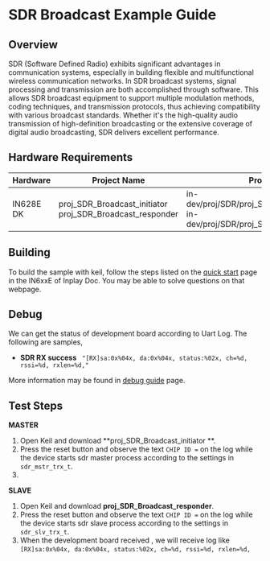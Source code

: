 # SDR Broadcast Example Guide

## Overview

SDR (Software Defined Radio) exhibits significant advantages in communication systems, especially in building flexible and multifunctional wireless communication networks. 
In SDR broadcast systems, signal processing and transmission are both accomplished through software. This allows SDR broadcast equipment to support multiple modulation methods, coding techniques, and transmission protocols, thus achieving compatibility with various broadcast standards. Whether it's the high-quality audio transmission of high-definition broadcasting or the extensive coverage of digital audio broadcasting, SDR delivers excellent performance.



## Hardware Requirements

| Hardware  | Project Name                                              | Project Path                                                 |
| --------- | --------------------------------------------------------- | ------------------------------------------------------------ |
| IN628E DK | proj_SDR_Broadcast_initiator proj_SDR_Broadcast_responder | in-dev/proj/SDR/proj_SDR_Broadcast_initiator  in-dev/proj/SDR/proj_SDR_Broadcast_responder |

## Building

To build the sample with keil, follow the steps listed on the [quick start](https://inplay-inc.github.io/docs/in6xxe/quick-start.html) page in the IN6xxE  of Inplay Doc. You may be able to solve questions on that webpage.



## Debug

We can get the status of development board according to Uart Log. The following are samples,

- **SDR RX success** ` "[RX]sa:0x%04x, da:0x%04x, status:%02x, ch=%d, rssi=%d, rxlen=%d,"`


More information may be found in [debug guide](https://inplay-inc.github.io/docs/in6xxe/getting-started/debug-guide) page.



## Test Steps
**MASTER**

1. Open Keil and download **proj_SDR_Broadcast_initiator **.
2. Press the reset button and observe the text `CHIP ID =` on the log while the device starts sdr master process according to the settings in `sdr_mstr_trx_t`.
3. 

**SLAVE**

1. Open Keil and download **proj_SDR_Broadcast_responder**.
2. Press the reset button and observe the text `CHIP ID =` on the log while the device starts sdr slave process according to the settings in `sdr_slv_trx_t`.
3. When the development board received , we will receive log like `[RX]sa:0x%04x, da:0x%04x, status:%02x, ch=%d, rssi=%d, rxlen=%d,`
